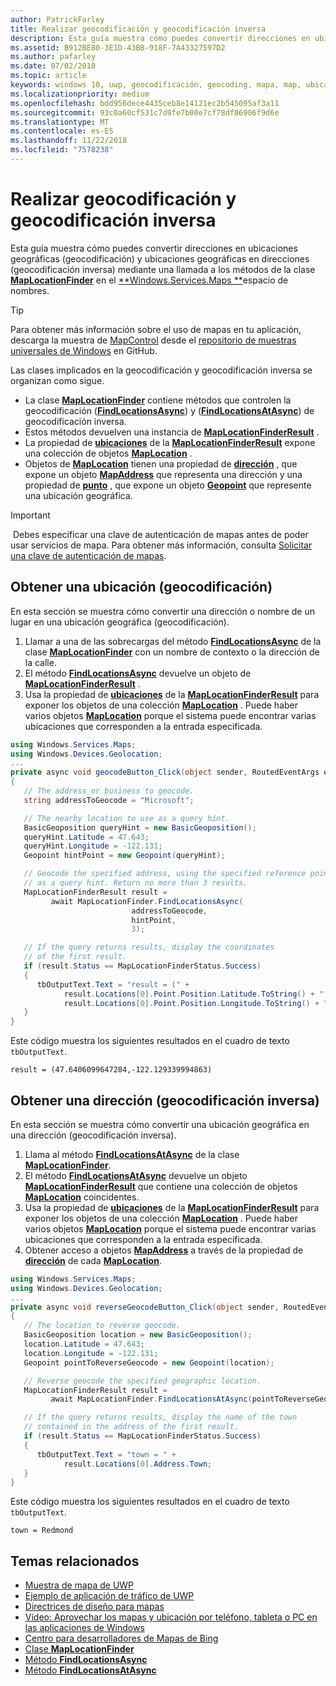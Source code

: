```yaml
---
author: PatrickFarley
title: Realizar geocodificación y geocodificación inversa
description: Esta guía muestra cómo puedes convertir direcciones en ubicaciones geográficas (geocodificación) y ubicaciones geográficas en direcciones (geocodificación inversa) mediante una llamada a los métodos de la clase MapLocationFinder del espacio de nombres Windows.Services.Maps.
ms.assetid: B912BE80-3E1D-43BB-918F-7A43327597D2
ms.author: pafarley
ms.date: 07/02/2018
ms.topic: article
keywords: windows 10, uwp, geocodificación, geocoding, mapa, map, ubicación, location
ms.localizationpriority: medium
ms.openlocfilehash: bdd956dece4435ceb8e14121ec2b545095af3a11
ms.sourcegitcommit: 93c0a60cf531c7d9fe7b00e7cf78df86906f9d6e
ms.translationtype: MT
ms.contentlocale: es-ES
ms.lasthandoff: 11/22/2018
ms.locfileid: "7578238"
---
```

# <a name="perform-geocoding-and-reverse-geocoding"></a>Realizar geocodificación y geocodificación inversa

Esta guía muestra cómo puedes convertir direcciones en ubicaciones geográficas (geocodificación) y ubicaciones geográficas en direcciones (geocodificación inversa) mediante una llamada a los métodos de la clase [**MapLocationFinder**](https://msdn.microsoft.com/library/windows/apps/dn627550) en el [**Windows.Services.Maps **](https://msdn.microsoft.com/library/windows/apps/dn636979)espacio de nombres.

> [!TIP]
> Para obtener más información sobre el uso de mapas en tu aplicación, descarga la muestra de [MapControl](https://github.com/Microsoft/Windows-universal-samples/tree/master/Samples/MapControl) desde el [repositorio de muestras universales de Windows](hhttps://github.com/Microsoft/Windows-universal-samples) en GitHub.

Las clases implicados en la geocodificación y geocodificación inversa se organizan como sigue.

-   La clase [**MapLocationFinder**](https://msdn.microsoft.com/library/windows/apps/dn627550) contiene métodos que controlen la geocodificación ([**FindLocationsAsync**](https://msdn.microsoft.com/library/windows/apps/dn636925)) y ([**FindLocationsAtAsync**](https://msdn.microsoft.com/library/windows/apps/dn636928)) de geocodificación inversa.
-   Estos métodos devuelven una instancia de [**MapLocationFinderResult**](https://msdn.microsoft.com/library/windows/apps/dn627551) .
-   La propiedad de [**ubicaciones**](https://msdn.microsoft.com/library/windows/apps/dn627552) de la [**MapLocationFinderResult**](https://msdn.microsoft.com/library/windows/apps/dn627551) expone una colección de objetos [**MapLocation**](https://msdn.microsoft.com/library/windows/apps/dn627549) . 
-   Objetos de [**MapLocation**](https://msdn.microsoft.com/library/windows/apps/dn627549) tienen una propiedad de [**dirección**](https://msdn.microsoft.com/library/windows/apps/dn636929) , que expone un objeto [**MapAddress**](https://msdn.microsoft.com/library/windows/apps/dn627533) que representa una dirección y una propiedad de [**punto**](https://docs.microsoft.com/uwp/api/windows.services.maps.maplocation.point) , que expone un objeto [**Geopoint**](https://docs.microsoft.com/uwp/api/windows.devices.geolocation.geopoint) que represente una ubicación geográfica.

> [!IMPORTANT]
> Debes especificar una clave de autenticación de mapas antes de poder usar servicios de mapa. Para obtener más información, consulta [Solicitar una clave de autenticación de mapas](authentication-key.md).

## <a name="get-a-location-geocode"></a>Obtener una ubicación (geocodificación)

En esta sección se muestra cómo convertir una dirección o nombre de un lugar en una ubicación geográfica (geocodificación).

1.  Llamar a una de las sobrecargas del método [**FindLocationsAsync**](https://msdn.microsoft.com/library/windows/apps/dn636925) de la clase [**MapLocationFinder**](https://msdn.microsoft.com/library/windows/apps/dn627550) con un nombre de contexto o la dirección de la calle.
2.  El método [**FindLocationsAsync**](https://msdn.microsoft.com/library/windows/apps/dn636925) devuelve un objeto de [**MapLocationFinderResult**](https://msdn.microsoft.com/library/windows/apps/dn627551) .
3.  Usa la propiedad de [**ubicaciones**](https://msdn.microsoft.com/library/windows/apps/dn627552) de la [**MapLocationFinderResult**](https://msdn.microsoft.com/library/windows/apps/dn627551) para exponer los objetos de una colección [**MapLocation**](https://msdn.microsoft.com/library/windows/apps/dn627549) . Puede haber varios objetos [**MapLocation**](https://msdn.microsoft.com/library/windows/apps/dn627549) porque el sistema puede encontrar varias ubicaciones que corresponden a la entrada especificada.

```csharp
using Windows.Services.Maps;
using Windows.Devices.Geolocation;
...
private async void geocodeButton_Click(object sender, RoutedEventArgs e)
{
   // The address or business to geocode.
   string addressToGeocode = "Microsoft";

   // The nearby location to use as a query hint.
   BasicGeoposition queryHint = new BasicGeoposition();
   queryHint.Latitude = 47.643;
   queryHint.Longitude = -122.131;
   Geopoint hintPoint = new Geopoint(queryHint);

   // Geocode the specified address, using the specified reference point
   // as a query hint. Return no more than 3 results.
   MapLocationFinderResult result =
         await MapLocationFinder.FindLocationsAsync(
                           addressToGeocode,
                           hintPoint,
                           3);

   // If the query returns results, display the coordinates
   // of the first result.
   if (result.Status == MapLocationFinderStatus.Success)
   {
      tbOutputText.Text = "result = (" +
            result.Locations[0].Point.Position.Latitude.ToString() + "," +
            result.Locations[0].Point.Position.Longitude.ToString() + ")";
   }
}
```

Este código muestra los siguientes resultados en el cuadro de texto `tbOutputText`.

``` syntax
result = (47.6406099647284,-122.129339994863)
```

## <a name="get-an-address-reverse-geocode"></a>Obtener una dirección (geocodificación inversa)

En esta sección se muestra cómo convertir una ubicación geográfica en una dirección (geocodificación inversa).

1.  Llama al método [**FindLocationsAtAsync**](https://msdn.microsoft.com/library/windows/apps/dn636928) de la clase [**MapLocationFinder**](https://msdn.microsoft.com/library/windows/apps/dn627550).
2.  El método [**FindLocationsAtAsync**](https://msdn.microsoft.com/library/windows/apps/dn636928) devuelve un objeto [**MapLocationFinderResult**](https://msdn.microsoft.com/library/windows/apps/dn627551) que contiene una colección de objetos [**MapLocation**](https://msdn.microsoft.com/library/windows/apps/dn627549) coincidentes.
3.  Usa la propiedad de [**ubicaciones**](https://msdn.microsoft.com/library/windows/apps/dn627552) de la [**MapLocationFinderResult**](https://msdn.microsoft.com/library/windows/apps/dn627551) para exponer los objetos de una colección [**MapLocation**](https://msdn.microsoft.com/library/windows/apps/dn627549) . Puede haber varios objetos [**MapLocation**](https://msdn.microsoft.com/library/windows/apps/dn627549) porque el sistema puede encontrar varias ubicaciones que corresponden a la entrada especificada.
4.  Obtener acceso a objetos [**MapAddress**](https://msdn.microsoft.com/library/windows/apps/dn627533) a través de la propiedad de [**dirección**](https://msdn.microsoft.com/library/windows/apps/dn636929) de cada [**MapLocation**](https://msdn.microsoft.com/library/windows/apps/dn627549).

```csharp
using Windows.Services.Maps;
using Windows.Devices.Geolocation;
...
private async void reverseGeocodeButton_Click(object sender, RoutedEventArgs e)
{
   // The location to reverse geocode.
   BasicGeoposition location = new BasicGeoposition();
   location.Latitude = 47.643;
   location.Longitude = -122.131;
   Geopoint pointToReverseGeocode = new Geopoint(location);

   // Reverse geocode the specified geographic location.
   MapLocationFinderResult result =
         await MapLocationFinder.FindLocationsAtAsync(pointToReverseGeocode);

   // If the query returns results, display the name of the town
   // contained in the address of the first result.
   if (result.Status == MapLocationFinderStatus.Success)
   {
      tbOutputText.Text = "town = " +
            result.Locations[0].Address.Town;
   }
}
```

Este código muestra los siguientes resultados en el cuadro de texto `tbOutputText`.

``` syntax
town = Redmond
```

## <a name="related-topics"></a>Temas relacionados

* [Muestra de mapa de UWP](http://go.microsoft.com/fwlink/p/?LinkId=619977)
* [Ejemplo de aplicación de tráfico de UWP](http://go.microsoft.com/fwlink/p/?LinkId=619982)
* [Directrices de diseño para mapas](https://msdn.microsoft.com/library/windows/apps/dn596102)
* [Vídeo: Aprovechar los mapas y ubicación por teléfono, tableta o PC en las aplicaciones de Windows](https://channel9.msdn.com/Events/Build/2015/2-757)
* [Centro para desarrolladores de Mapas de Bing](https://www.bingmapsportal.com/)
* [Clase **MapLocationFinder**](https://msdn.microsoft.com/library/windows/apps/dn627550)
* [Método **FindLocationsAsync**](https://msdn.microsoft.com/library/windows/apps/dn636925)
* [Método **FindLocationsAtAsync**](https://msdn.microsoft.com/library/windows/apps/dn636928)
